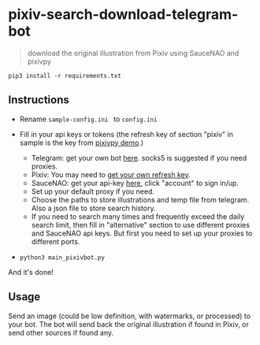 # pixiv-search-download-telegram-bot
> download the original illustration from Pixiv using SauceNAO and pixivpy

```
pip3 install -r requirements.txt
```

## Instructions

* Rename `sample-config.ini ` to `config.ini`

* Fill in your api keys or tokens (the refresh key of section "pixiv" in sample is the key from [pixivpy demo](https://github.com/upbit/pixivpy/blob/master/demo.py).)

  * Telegram: get your own bot [here](https://t.me/botfather). socks5 is suggested if you need proxies.
  * Pixiv: You may need to [get your own refresh key](https://gist.github.com/ZipFile/c9ebedb224406f4f11845ab700124362).
  * SauceNAO: get your api-key [here](https://saucenao.com/), click "account" to sign in/up.
  * Set up your default proxy if you need. 
  * Choose the paths to store illustrations and temp file from telegram. Also a json file to store search history.
  * If you need to search many times and frequently exceed the daily search limit, then fill in "alternative" section to use different proxies and SauceNAO api keys. But first you need to set up your proxies to different ports.

* ```
  python3 main_pixivbot.py
  ```

And it's done!

## Usage

Send an image (could be low definition, with watermarks, or processed) to your bot. The bot will send back the original illustration if found in Pixiv, or send other sources if found any.